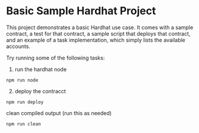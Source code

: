 # Basic Sample Hardhat Project

This project demonstrates a basic Hardhat use case. It comes with a sample contract, a test for that contract, a sample script that deploys that contract, and an example of a task implementation, which simply lists the available accounts.

Try running some of the following tasks:

1. run the hardhat node

```
npm run node
```

2. deploy the contracct

```
npm run deploy
```

clean compiled output (run this as needed)

```
npm run clean
```
